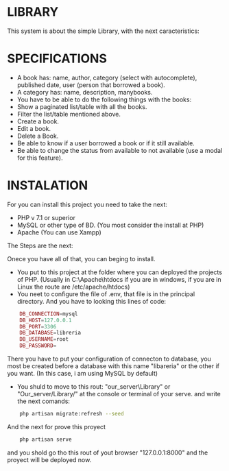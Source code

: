 # LIBRARY
 
This system is about the simple Library, with the next caracteristics:

# SPECIFICATIONS

- A book has: name, author, category (select with
autocomplete), published date, user (person that
borrowed a book).
- A category has: name, description, manybooks.
- You have to be able to do the following things with
the books:
- Show a paginated list/table with all the books.
- Filter the list/table mentioned above.
- Create a book.
- Edit a book.
- Delete a Book.
- Be able to know if a user borrowed a book or if it
still available.
- Be able to change the status from available to
not available (use a modal for this feature).

# INSTALATION

For you can install this project you need to take the next:

- PHP v 7.1 or superior
- MySQL or other type of BD. (You most consider the install at PHP)
- Apache (You can use Xampp)

The Steps are the next:

Onece you have all of that, you can beging to install.
- You put to this project at the folder where you can deployed the projects of PHP.
  (Usually in C:\Apache\htdocs if you are in windows, if you are in Linux the route are /etc/apache/htdocs)
- You neet to configure the file of .env, that file is in the principal directory.
And you have to looking this lines of code:
```php
    DB_CONNECTION=mysql
    DB_HOST=127.0.0.1
    DB_PORT=3306
    DB_DATABASE=libreria
    DB_USERNAME=root
    DB_PASSWORD=
```
There you have to put your configuration of connecton to database, you most be created before a database with this name "libareria" or the other if you want.
(In this case, i am using MySQL by default)
- You shuld to move to this rout: "our_server\Library\" or "Our_server/Library/" at the console or terminal of your serve.
and write the next comands:

```sh
    php artisan migrate:refresh --seed 

```

And the next for prove this proyect

```sh
    php artisan serve

```
 and you shold go tho this rout of yout browser "127.0.0.1:8000" and the proyect will be deployed now.
